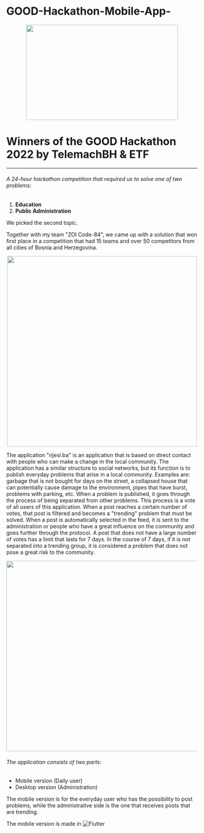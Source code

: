 # GOOD-Hackathon-Mobile-App-
<div id="header"  align="center">
<img src="https://telemach.ba/wp-content/uploads/2022/09/RASPORED_BANER-WEB.jpg" width="400" height="250">
</div>

# Winners of the GOOD Hackathon 2022 by TelemachBH & ETF  

---

###### A 24-hour hackathon competition that required us to solve one of two problems:
1. **Education**
2. **Public Administration**

We picked the second topic.

Together with my team "ZOI Code-84", we came up with a solution that won first place in a competition that had 15 teams and over 50
competitors from all cities of Bosnia and Herzegovina.

<div id="header"  align="center">
<img src="https://user-images.githubusercontent.com/76163793/205338106-c19004f5-86c5-4f24-a22c-779c8a7c4705.png" width="500" height="500">
</div>

The application "rijesi.ba" is an application that is based on direct contact with people who can make a change in the local community.
The application has a similar structure to social networks, but its function is to publish everyday problems that arise in a local community.
Examples are: garbage that is not bought for days on the street, a collapsed house that can potentially cause damage to the environment, pipes that have burst, problems with parking, etc.
When a problem is published, it goes through the process of being separated from other problems. This process is a vote of all users of this application.
When a post reaches a certain number of votes, that post is filtered and becomes a "trending" problem that must be solved.
When a post is automatically selected in the feed, it is sent to the administration or people who have a great influence on the community and goes further through the protocol.
A post that does not have a large number of votes has a limit that lasts for 7 days. In the course of 7 days, if it is not separated into a trending group, it is considered a problem that does not pose a great risk to the community.

<div id="header"  align="center">
<img src="https://user-images.githubusercontent.com/76163793/205338149-21411d4e-faa2-4d27-8d4a-e283e4bc469e.jpeg" width="800" height="500">
</div>

###### The application consists of two parts:
- Mobile version (Daily user)
- Desktop version (Administration)

The mobile version is for the everyday user who has the possibility to post problems, while the administrative side is the one that receives posts that are trending.

The mobile version is made in  ![Flutter](https://img.shields.io/badge/Flutter-02569B?style=for-the-badge&logo=flutter&logoColor=white)


